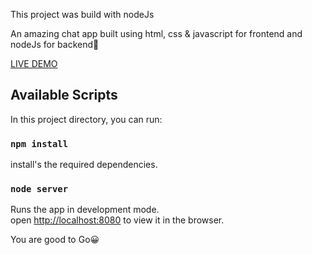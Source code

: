 This project was build with nodeJs

An amazing chat app built using html, css & javascript for frontend and nodeJs for backend🚀

[LIVE DEMO]()

## Available Scripts

In this project directory, you can run:

### `npm install`

install's the required dependencies.

### `node server`

Runs the app in development mode. <br/>
open [http://localhost:8080](http://localhost:8080) to view it in the browser.

You are good to Go😀
